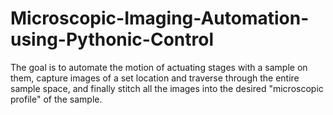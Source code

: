 # Microscopic-Imaging-Automation-using-Pythonic-Control
The goal is to automate the motion of actuating stages with a sample on them, capture images of a set location and traverse through the entire sample space, and finally stitch all the images into the desired "microscopic profile" of the sample.
